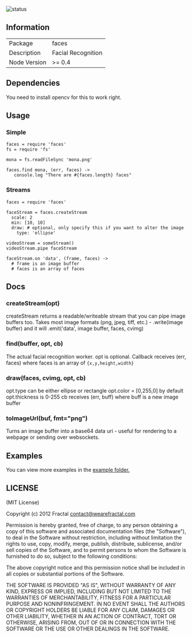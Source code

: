 ![status](https://secure.travis-ci.org/wearefractal/faces.png?branch=master)

## Information

<table>
<tr> 
<td>Package</td><td>faces</td>
</tr>
<tr>
<td>Description</td>
<td>Facial Recognition</td>
</tr>
<tr>
<td>Node Version</td>
<td>>= 0.4</td>
</tr>
</table>

## Dependencies

You need to install opencv for this to work right.

## Usage

### Simple

```coffee-script
faces = require 'faces'
fs = require 'fs'

mona = fs.readFileSync 'mona.png'

faces.find mona, (err, faces) ->
   console.log "There are #{faces.length} faces"
```

### Streams

```coffee-script
faces = require 'faces'

faceStream = faces.createStream
  scale: 2
  min: [10, 10]
  draw: # optional, only specify this if you want to alter the image
    type: 'ellipse'

videoStream = someStream()
videoStream.pipe faceStream

faceStream.on 'data', (frame, faces) ->
  # frame is an image buffer
  # faces is an array of faces
```

## Docs

### createStream(opt)

createStream returns a readable/writeable stream that you can pipe image buffers too. Takes most image formats (png, jpeg, tiff, etc.) - .write(image buffer) and it will .emit('data', image buffer, faces, cvimg)

### find(buffer, opt, cb)

The actual facial recognition worker. opt is optional. Callback receives (err, faces) where faces is an array of ```{x,y,height,width}```

### draw(faces, cvimg, opt, cb)

opt.type can be either ellipse or rectangle
opt.color = [0,255,0] by default
opt.thickness is 0-255
cb receives (err, buff) where buff is a new image buffer

### toImageUrl(buf, fmt="png")

Turns an image buffer into a base64 data uri - useful for rendering to a webpage or sending over websockets.

## Examples

You can view more examples in the [example folder.](https://github.com/wearefractal/faces/tree/master/examples)

## LICENSE

(MIT License)

Copyright (c) 2012 Fractal <contact@wearefractal.com>

Permission is hereby granted, free of charge, to any person obtaining
a copy of this software and associated documentation files (the
"Software"), to deal in the Software without restriction, including
without limitation the rights to use, copy, modify, merge, publish,
distribute, sublicense, and/or sell copies of the Software, and to
permit persons to whom the Software is furnished to do so, subject to
the following conditions:

The above copyright notice and this permission notice shall be
included in all copies or substantial portions of the Software.

THE SOFTWARE IS PROVIDED "AS IS", WITHOUT WARRANTY OF ANY KIND,
EXPRESS OR IMPLIED, INCLUDING BUT NOT LIMITED TO THE WARRANTIES OF
MERCHANTABILITY, FITNESS FOR A PARTICULAR PURPOSE AND
NONINFRINGEMENT. IN NO EVENT SHALL THE AUTHORS OR COPYRIGHT HOLDERS BE
LIABLE FOR ANY CLAIM, DAMAGES OR OTHER LIABILITY, WHETHER IN AN ACTION
OF CONTRACT, TORT OR OTHERWISE, ARISING FROM, OUT OF OR IN CONNECTION
WITH THE SOFTWARE OR THE USE OR OTHER DEALINGS IN THE SOFTWARE.
